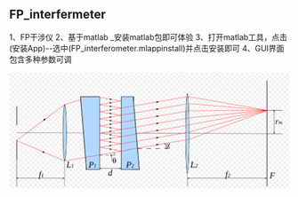 ## FP_interfermeter
  1、FP干涉仪 
  2、基于matlab _安装matlab包即可体验
  3、打开matlab工具，点击 (安装App)--选中(FP_interferometer.mlappinstall)并点击安装即可
  4、GUI界面包含多种参数可调

![图纸如下](scheme.png)
